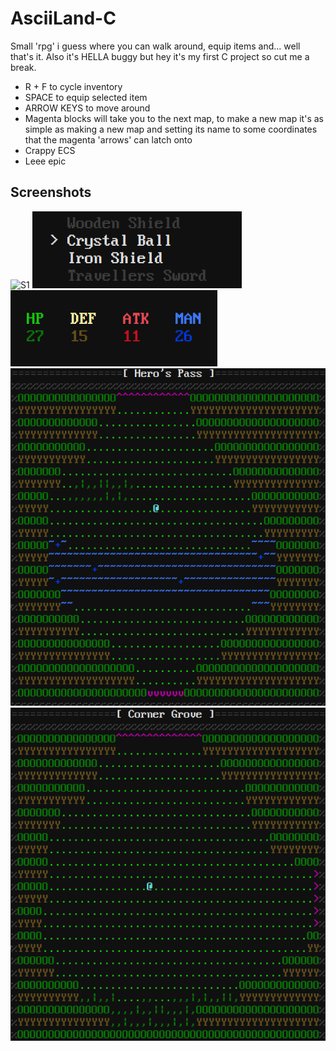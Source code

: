 # AsciiLand-C
Small 'rpg' i guess where you can walk around, equip items and... well that's it. Also it's HELLA buggy but hey it's my first C project so cut me a break.  
  
 * R + F to cycle inventory
 * SPACE to equip selected item
 * ARROW KEYS to move around
 * Magenta blocks will take you to the next map, to make a new map it's as simple as making a new map and setting its name to some coordinates that the magenta 'arrows' can latch onto
 * Crappy ECS
 * Leee epic

## Screenshots
![](https://github.com/KPrzeczek/AsciiLand-C/blob/master/asc_1.png "S1")
![](https://github.com/KPrzeczek/AsciiLand-C/blob/master/asc_2.png "S2")
![](https://github.com/KPrzeczek/AsciiLand-C/blob/master/asc_3.png "S3")
![](https://github.com/KPrzeczek/AsciiLand-C/blob/master/asc_4.png "S4")
![](https://github.com/KPrzeczek/AsciiLand-C/blob/master/asc_5.png "S5")
